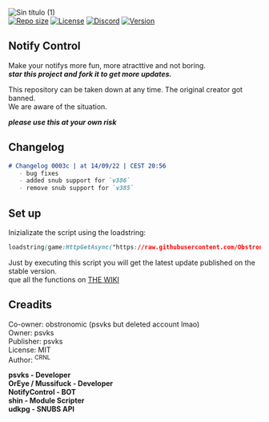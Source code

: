 ![Sin título (1)](https://user-images.githubusercontent.com/113241132/190221786-74f742c4-4fde-4b6b-ab23-1232421539e5.jpg)  
[![Repo size](https://img.shields.io/github/repo-size/psvks/NotifyControl)](https://github.com/psvks/NotifyControl)
[![License](https://img.shields.io/bower/l/notify)](https://github.com/psvks/NotifyControl)
[![Discord](https://img.shields.io/discord/850049282852782132)](https://github.com/psvks/NotifyControl)
[![Version](https://img.shields.io/badge/version-0003c-green)](https://github.com/psvks/NotifyControl)


## Notify Control

Make your notifys more fun, more atracttive and not boring.  
***star this project and fork it to get more updates.***

This repository can be taken down at any time. The original creator got banned.  
We are aware of the situation.  

***please use this at your own risk***

## Changelog

```markdown
# Changelog 0003c | at 14/09/22 | CEST 20:56
   - bug fixes
   - added snub support for `v386`
   - remove snub support for `v385`
```


## Set up

Inizializate the script using the loadstring:

```css
loadstring(game:HttpGetAsync("https://raw.githubusercontent.com/Obstronomic/psvks/main/notifyControl.lua"))()
```
Just by executing this script you will get the latest update published on the stable version.  
que all the functions on [THE WIKI](https://github.com/psvks/NotifyControl/wiki/Documentation)

## Creadits

Co-owner: obstronomic (psvks but deleted account lmao)  
Owner: psvks  
Publisher: psvks  
License: MIT  
Author: <sup>CRNL</sup>  


**psvks - Developer**   
**OrEye / Mussifuck - Developer**  
**NotifyControl - BOT**  
**shin - Module Scripter**  
**udkpg - SNUBS API**  
